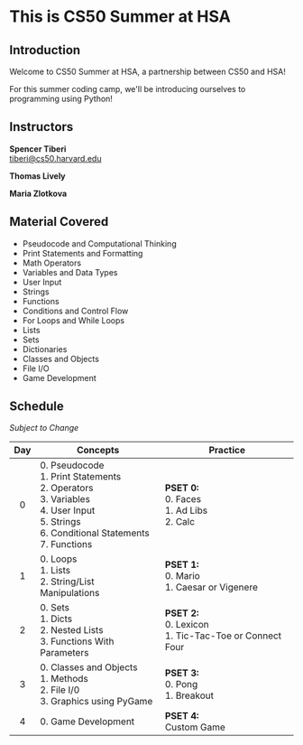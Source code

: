 # This is CS50 Summer at HSA

## Introduction

Welcome to CS50 Summer at HSA, a partnership between CS50 and HSA!

For this summer coding camp, we'll be introducing ourselves to programming using Python!

## Instructors

**Spencer Tiberi** <br>
[tiberi@cs50.harvard.edu](mailto:tiberi@cs50.harvard.edu)

**Thomas Lively**

**Maria Zlotkova**

## Material Covered

- Pseudocode and Computational Thinking
- Print Statements and Formatting
- Math Operators
- Variables and Data Types
- User Input
- Strings
- Functions
- Conditions and Control Flow
- For Loops and While Loops
- Lists
- Sets
- Dictionaries
- Classes and Objects
- File I/O
- Game Development

## Schedule
*Subject to Change*

|Day| Concepts | Practice |
|:--:|--|--|
|0| 0. Pseudocode <br> 1. Print Statements <br> 2. Operators <br> 3. Variables <br> 4. User Input <br> 5. Strings <br> 6. Conditional Statements <br> 7. Functions | **PSET 0:** <br> 0. Faces <br> 1. Ad Libs <br> 2. Calc |
|1| 0. Loops <br> 1. Lists <br> 2. String/List Manipulations | **PSET 1:** <br> 0. Mario <br> 1. Caesar or Vigenere <br> |
|2| 0. Sets <br> 1. Dicts <br> 2. Nested Lists <br> 3. Functions With Parameters | **PSET 2:** <br> 0. Lexicon <br> 1. Tic-Tac-Toe or Connect Four |
|3| 0. Classes and Objects <br> 1. Methods <br> 2. File I/0 <br> 3. Graphics using PyGame | **PSET 3:** <br> 0. Pong <br> 1. Breakout |
|4| 0. Game Development | **PSET 4:** <br> Custom Game |
